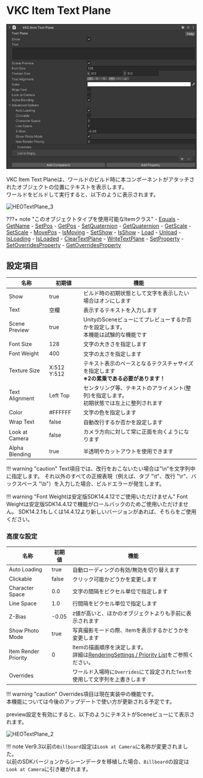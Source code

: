 # VKC Item Text Plane

![HEOTextPlane_1](img/HEOTextPlane_1.jpg)

VKC Item Text Planeは、ワールドのビルド時に本コンポーネントがアタッチされたオブジェクトの位置にテキストを表示します。<br>
ワールドをビルドして実行すると、以下のように表示されます。

![HEOTextPlane_3](img/HEOTextPlane_3.jpg)

???+ note "このオブジェクトタイプを使用可能なItemクラス"
    - [Equals](../hs/hs_class_item.md#equals)
    - [GetName](../hs/hs_class_item.md#getname)
    - [SetPos](../hs/hs_class_item.md#setpos)
    - [GetPos](../hs/hs_class_item.md#getpos)
    - [SetQuaternion](../hs/hs_class_item.md#setquaternion)
    - [GetQuaternion](../hs/hs_class_item.md#getquaternion)
    - [GetScale](../hs/hs_class_item.md#getscale)
    - [SetScale](../hs/hs_class_item.md#setscale)
    - [MovePos](../hs/hs_class_item.md#movepos)
    - [IsMoving](../hs/hs_class_item.md#ismoving)
    - [SetShow](../hs/hs_class_item.md#setshow)
    - [IsShow](../hs/hs_class_item.md#isshow)
    - [Load](../hs/hs_class_item.md#load)
    - [Unload](../hs/hs_class_item.md#unload)
    - [IsLoading](../hs/hs_class_item.md#isloading)
    - [IsLoaded](../hs/hs_class_item.md#isloaded)
    - [ClearTextPlane](../hs/hs_class_item.md#cleartextplane)
    - [WriteTextPlane](../hs/hs_class_item.md#writetextplane)
    - [SetProperty](../hs/hs_class_item.md#setproperty)
    - [SetOverridesProperty](../hs/hs_class_item.md#setoverridesproperty)
    - [GetOverridesProperty](../hs/hs_class_item.md#getoverridesproperty)

## 設定項目

| 名称 | 初期値 | 機能 |
| ----   | ---- | ---- |
| Show | true | ビルド時の初期状態として文字を表示したい場合はオンにします |
| Text | 空欄 | 表示するテキストを入力します |
| Scene Preview | true | UnityのSceneビューにてプレビューするか否かを設定します。<br> 本機能は試験的な機能です | 
| Font Size | 128 | 文字の大きさを指定します |
| Font Weight | 400 | 文字の太さを指定します　|
| Texture Size | X:512 Y:512 | テキスト表示のベースとなるテクスチャサイズを指定します<br> **※2の累乗である必要があります！** |
| Text Alignment | Left Top | センタリング等、テキストのアライメント(整列)を指定します。<br>初期状態では左上に整列されます |
| Color | #FFFFFF | 文字の色を指定します |
| Wrap Text | false | 自動改行するか否かを設定します |
| Look at Camera | false | カメラ方向に対して常に正面を向くようになります |
| Alpha Blending | true | 半透明やカットアウトを使用できます |

!!! warning "caution"
    Text項目では、改行をおこないたい場合は”\n”を文字列中に指定します。
    それ以外のすべての正規表現（例えば、タブ "\t"、改行 "\r"、バックスペース "\b"）を入力した場合、ビルドエラーが発生します。

!!! warning "Font Weightは安定版SDK14.4.12でご使用いただけません"
    Font Weightは安定版SDK14.4.12で機能がロールバックのためご使用いただけません。
    SDK14.2.1もしくは14.4.12より新しいバージョンがあれば、そちらをご使用ください。

### 高度な設定

| 名称 | 初期値 | 機能 |
| ----   | ---- | ---- |
| Auto Loading | true |  自動ローディングの有効/無効を切り替えます |
| Clickable | false | クリック可能かどうかを変更します |
| Character Space | 0.0| 文字の間隔をピクセル単位で指定します |
| Line Space | 1.0 | 行間隔をピクセル単位で指定します |
| Z-Bias | -0.05 | z値が高いと、ほかのオブジェクトよりも手前に表示されます |
| Show Photo Mode | true | 写真撮影モードの際、itemを表示するかどうかを変更します |
| Item Render Priority | 0 | Itemの描画順序を決定します。<br>詳細は[RenderingSettings / Priority List](../VketCloudSettings/RenderingSettings.md)をご参照ください。 |
| Overrides | | ワールド入場時に`Overrides`にて設定された`Text`を使用して文字列を上書きします |

!!! warning "caution"
    Overrides項目は現在実装中の機能です。<br>
    本機能については今後のアップデートで使い方が更新される予定です。

preview設定を有効にすると、以下のようにテキストがSceneビューにて表示されます。

![HEOTextPlane_2](img/HEOTextPlane_2.jpg)

!!! note
    Ver9.3以前の`Billboard`設定は`Look at Camera`に名称が変更されました。<br>
    以前のSDKバージョンからシーンデータを移植した場合、`Billboard`の設定は`Look at Camera`に引き継がれます。